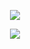 <!-- Typing SVG by DenverCoder1 - https://github.com/DenverCoder1/readme-typing-svg -->
<p align="center">
	<a href="https://github.com/DenverCoder1/readme-typing-svg"><img src="https://readme-typing-svg.herokuapp.com?color=%23BD561D&duration=6000&lines=Artificial+Intelligence;Data+Science;OSINT&center=true&width=380&height=45"></a>
</p>

<p align="center">
	<a href="https://github.com/DenverCoder1/github-readme-streak-stats">
		<img src="https://github-readme-streak-stats.herokuapp.com/?user=arlidge&theme=gotham&hide_border=true"/></a>
</p>

	

